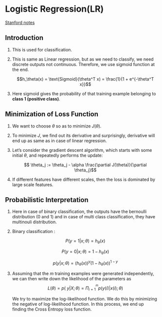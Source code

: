 # Logistic Regression(LR)

[Stanford notes](https://see.stanford.edu/materials/aimlcs229/cs229-notes1.pdf)

## Introduction

1. This is used for classification.
1. This is same as Linear regression, but as we need to classify, we need discrete outputs not continuous. Therefore, we use sigmoid function at the end.  

    $$h_\theta(x) = \text{Sigmoid}(\theta^T x) = \frac{1}{1 + e^{-\theta^T x}}$$

1.  Here sigmoid gives the probability of that training example belonging to **class 1 (positive class)**.   


## Minimization of Loss Function

1. We want to choose $\theta$ so as to minimize $J(\theta)$.
1. To minimize $J$, we find out its derivative and surprisingly, derivative will end up as same as in case of linear regression. 
1. Let’s consider the gradient descent
algorithm, which starts with some initial $\theta$, and repeatedly performs the update: 
    
    $$ \theta_j := \theta_j - \alpha \frac{\partial J(\theta)}{\partial \theta_j}$$

1. If different features have different scales, then the loss is dominated by large scale features. 



## Probabilistic Interpretation

1.  Here in case of binary classification, the outputs have the bernoulli distribution ($0$ and $1$) and in case of multi class classification,  they have multinouli distribution. 

1.  Binary classification :  

    $$P(y = 1 | x; θ) = h_\theta(x)$$ 

    $$P(y = 0 | x; θ) = 1 - h_\theta(x)$$ 
    
    $$p(y | x; \theta) = (h_\theta(x))^y (1 - h_\theta(x))^{1-y}$$

1. Assuming that the $m$ training examples were generated independently, we can then write down the likelihood of the parameters as 
    $$L(\theta) = p(~y | X; \theta)=\Pi_{i=1}^{^m} p(y(i) | x(i); \theta)$$ 
    
    We try to maximize the log-likelihood function. We do this by minimizing the negative of log-likelihood function. In this process, we end up finding the Cross Entropy loss function.